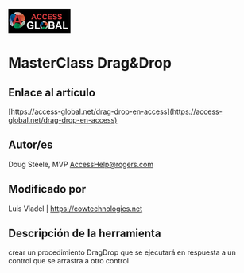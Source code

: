 ﻿![Access-global](/blob/main/Images/Logo1.png)
# MasterClass Drag&Drop
## Enlace al artículo
[https://access-global.net/drag-drop-en-access](https://access-global.net/drag-drop-en-access)
## Autor/es
Doug Steele, MVP  AccessHelp@rogers.com
## Modificado por
Luis Viadel | https://cowtechnologies.net
## Descripción de la herramienta
crear un procedimiento DragDrop que se ejecutará en respuesta a un control que se arrastra a otro control



